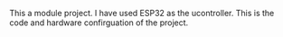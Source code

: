 This a module project.
I have used ESP32 as the ucontroller.
This is the code and hardware confirguation of the project.
